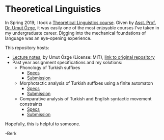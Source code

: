 # Theoretical Linguistics

In Spring 2019, I took a [Theoretical Linguistics course](https://github.com/umutozge/theoretical-linguistics). Given by [Asst. Prof. Dr. Umut Özge](https://umutozge.github.io/), it was easily one of the most enjoyable courses I've taken in my undergraduate career. Digging into the mechanical foundations of language was an eye-opening experience.

This repository hosts:

- [Lecture notes](https://github.com/bozbalci/cogs532/blob/master/lecture-notes.pdf), by Umut Özge (License: MIT), [link to original repository](https://github.com/umutozge/theoretical-linguistics/)
- Past year assignment specifications and my solutions:
  - Phonology of Turkish suffixes
    - [Specs](https://github.com/bozbalci/cogs532/blob/master/assignments/hw1/specs.pdf)
    - [Submission](https://github.com/bozbalci/cogs532/blob/master/assignments/hw1/submission.pdf)
  - Morphotactic analysis of Turkish suffixes using a finite automaton
    - [Specs](https://github.com/bozbalci/cogs532/blob/master/assignments/hw2/specs.pdf)
    - [Submission](https://github.com/bozbalci/cogs532/blob/master/assignments/hw2/submission/)
  - Comparative analysis of Turkish and English syntactic movement constraints
    - [Specs](https://github.com/bozbalci/cogs532/blob/master/assignments/hw3/specs.pdf)
    - [Submission](https://github.com/bozbalci/cogs532/blob/master/assignments/hw3/submission.pdf)

Hopefully, this is helpful to someone.

-Berk
